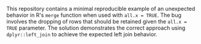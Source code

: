 This repository contains a minimal reproducible example of an unexpected behavior in R's `merge` function when used with `all.x = TRUE`. The bug involves the dropping of rows that should be retained given the `all.x = TRUE` parameter.  The solution demonstrates the correct approach using `dplyr::left_join` to achieve the expected left join behavior.